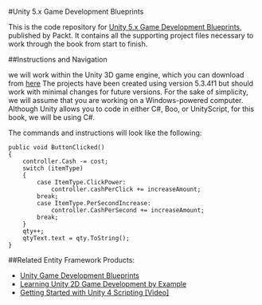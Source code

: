 #Unity 5.x Game Development Blueprints

This is the code repository for [Unity 5.x Game Development Blueprints](https://www.packtpub.com/game-development/unity-5x-game-development-blueprints?utm_source=github&utm_medium=repository&utm_campaign=9781785883118), published by Packt. It contains all the supporting project files necessary to work through the book from start to finish.

##Instructions and Navigation

we will work within the Unity 3D game engine, which you can download from [here](http://unity3d.com/unity/download/) The projects have been created using version 5.3.4f1 but should work with minimal changes for future versions.
For the sake of simplicity, we will assume that you are working on a Windows-powered computer. Although Unity allows you to code in either C#, Boo, or UnityScript, for this book, we will be using C#.

The commands and instructions will look like the following:
```
public void ButtonClicked()
{
	controller.Cash -= cost;
	switch (itemType)
	{
		case ItemType.ClickPower:
			controller.cashPerClick += increaseAmount;
		break;
		case ItemType.PerSecondIncrease:
			controller.CashPerSecond += increaseAmount;
		break;
	}
	qty++;
	qtyText.text = qty.ToString();
}
```


##Related Entity Framework Products:
* [Unity Game Development Blueprints](https://www.packtpub.com/game-development/unity-game-development-blueprints?utm_source=github&utm_medium=repository&utm_campaign=9781783553655)
* [Learning Unity 2D Game Development by Example](https://www.packtpub.com/game-development/learning-unity-2d-game-development-example?utm_source=github&utm_medium=repository&utm_campaign=9781783559046)
* [Getting Started with Unity 4 Scripting [Video]](https://www.packtpub.com/game-development/getting-started-unity-4-scripting-video?utm_source=github&utm_medium=repository&utm_campaign=9781849696128)
